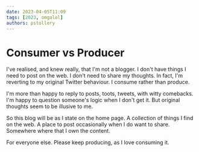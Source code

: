 ```yaml
---
date: 2023-04-05T11:09
tags: [2023, omgalol]
authors: pstollery
---
```


# Consumer vs Producer

I've realised, and knew really, that I'm not a blogger. I don't have things I need to post on the web. I don't need to share my thoughts. In fact, I'm reverting to my original Twitter behaviour. I consume rather than produce. 

<!-- truncate -->

I'm more than happy to reply to posts, toots, tweets, with witty comebacks. I'm happy to question someone's logic when I don't get it. But original thoughts seem to be illusive to me. 

So this blog will be as I state on the home page. A collection of things I find on the web. A place to post occasionally when I do want to share. Somewhere where that I own the content. 

For everyone else. Please keep producing, as I love consuming it. 